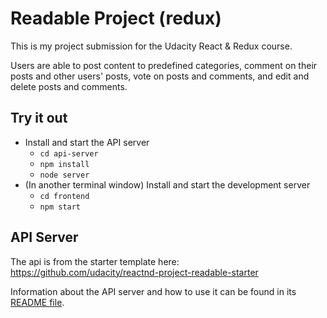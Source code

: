 # Readable Project (redux) 

This is my project submission for the Udacity React & Redux course.

Users are able to post content to predefined categories, comment on their posts and other users' posts, vote on posts and comments, and edit and delete posts and comments.

## Try it out 

* Install and start the API server
    - `cd api-server`
    - `npm install`
    - `node server`
* (In another terminal window) Install and start the development server
    - `cd frontend`
    - `npm start`

## API Server

The api is from the starter template here: https://github.com/udacity/reactnd-project-readable-starter

Information about the API server and how to use it can be found in its [README file](api-server/README.md).
